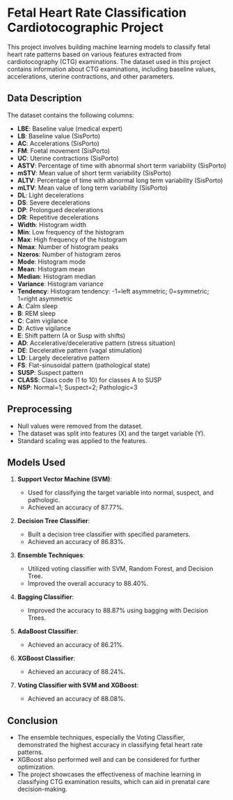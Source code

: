 # Fetal Heart Rate Classification Cardiotocographic Project

This project involves building machine learning models to classify fetal heart rate patterns based on various features extracted from cardiotocography (CTG) examinations. The dataset used in this project contains information about CTG examinations, including baseline values, accelerations, uterine contractions, and other parameters.

## Data Description

The dataset contains the following columns:

- **LBE**: Baseline value (medical expert)
- **LB**: Baseline value (SisPorto)
- **AC**: Accelerations (SisPorto)
- **FM**: Foetal movement (SisPorto)
- **UC**: Uterine contractions (SisPorto)
- **ASTV**: Percentage of time with abnormal short term variability (SisPorto)
- **mSTV**: Mean value of short term variability (SisPorto)
- **ALTV**: Percentage of time with abnormal long term variability (SisPorto)
- **mLTV**: Mean value of long term variability (SisPorto)
- **DL**: Light decelerations
- **DS**: Severe decelerations
- **DP**: Prolongued decelerations
- **DR**: Repetitive decelerations
- **Width**: Histogram width
- **Min**: Low frequency of the histogram
- **Max**: High frequency of the histogram
- **Nmax**: Number of histogram peaks
- **Nzeros**: Number of histogram zeros
- **Mode**: Histogram mode
- **Mean**: Histogram mean
- **Median**: Histogram median
- **Variance**: Histogram variance
- **Tendency**: Histogram tendency: -1=left asymmetric; 0=symmetric; 1=right asymmetric
- **A**: Calm sleep
- **B**: REM sleep
- **C**: Calm vigilance
- **D**: Active vigilance
- **E**: Shift pattern (A or Susp with shifts)
- **AD**: Accelerative/decelerative pattern (stress situation)
- **DE**: Decelerative pattern (vagal stimulation)
- **LD**: Largely decelerative pattern
- **FS**: Flat-sinusoidal pattern (pathological state)
- **SUSP**: Suspect pattern
- **CLASS**: Class code (1 to 10) for classes A to SUSP
- **NSP**: Normal=1; Suspect=2; Pathologic=3

## Preprocessing

- Null values were removed from the dataset.
- The dataset was split into features (X) and the target variable (Y).
- Standard scaling was applied to the features.

## Models Used

1. **Support Vector Machine (SVM)**:
   - Used for classifying the target variable into normal, suspect, and pathologic.
   - Achieved an accuracy of 87.77%.

2. **Decision Tree Classifier**:
   - Built a decision tree classifier with specified parameters.
   - Achieved an accuracy of 86.83%.

3. **Ensemble Techniques**:
   - Utilized voting classifier with SVM, Random Forest, and Decision Tree.
   - Improved the overall accuracy to 88.40%.

4. **Bagging Classifier**:
   - Improved the accuracy to 88.87% using bagging with Decision Trees.

5. **AdaBoost Classifier**:
   - Achieved an accuracy of 86.21%.

6. **XGBoost Classifier**:
   - Achieved an accuracy of 88.24%.

7. **Voting Classifier with SVM and XGBoost**:
   - Achieved an accuracy of 88.08%.

## Conclusion

- The ensemble techniques, especially the Voting Classifier, demonstrated the highest accuracy in classifying fetal heart rate patterns.
- XGBoost also performed well and can be considered for further optimization.
- The project showcases the effectiveness of machine learning in classifying CTG examination results, which can aid in prenatal care decision-making.
